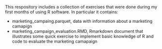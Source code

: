 This respository includes a collection of exercises that were done during my first months of using R software. In particular it contains:
- marketing_campaing.parquet, data with information about a marketing camapign
- marketing_campaign_evaluation.RMD, Rmarkdown document that illustrates some quick exercise to implement basic knowledge of R and code to evaluate the marketing camapaign
